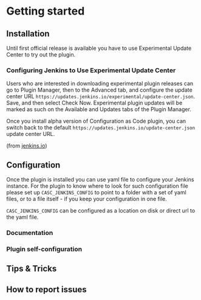 # Getting started

## Installation

Until first official release is available you have to use Experimental Update Center to try out the plugin.

### Configuring Jenkins to Use Experimental Update Center
Users who are interested in downloading experimental plugin releases can go to Plugin Manager, then to the Advanced tab, and configure the update center URL `https://updates.jenkins.io/experimental/update-center.json`. Save, and then select Check Now. Experimental plugin updates will be marked as such on the Available and Updates tabs of the Plugin Manager.

Once you install alpha version of Configuration as Code plugin, you can switch back to the default `https://updates.jenkins.io/update-center.json` update center URL.

(from [jenkins.io](https://jenkins.io/doc/developer/publishing/releasing-experimental-updates/))

## Configuration
Once the plugin is installed you can use yaml file to configure your Jenkins instance. For the plugin to know where to look for such configuration file please set up `CASC_JENKINS_CONFIG` to point to a folder with a set of yaml files, or to a file itself - if you keep your configuration in one file.

`CASC_JENKINS_CONFIG` can be configured as a location on disk or direct url to the yaml file.

### Documentation

### Plugin self-configuration

## Tips & Tricks

## How to report issues